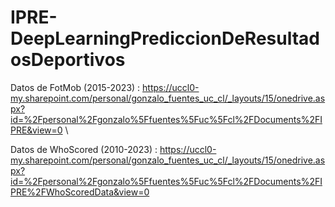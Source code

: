 # IPRE-DeepLearningPrediccionDeResultadosDeportivos
Datos de FotMob (2015-2023) : https://uccl0-my.sharepoint.com/personal/gonzalo_fuentes_uc_cl/_layouts/15/onedrive.aspx?id=%2Fpersonal%2Fgonzalo%5Ffuentes%5Fuc%5Fcl%2FDocuments%2FIPRE&view=0 \

Datos de WhoScored (2010-2023) : https://uccl0-my.sharepoint.com/personal/gonzalo_fuentes_uc_cl/_layouts/15/onedrive.aspx?id=%2Fpersonal%2Fgonzalo%5Ffuentes%5Fuc%5Fcl%2FDocuments%2FIPRE%2FWhoScoredData&view=0
